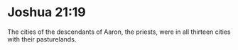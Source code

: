# Joshua 21:19

The cities of the descendants of Aaron, the priests, were in all thirteen cities with their pasturelands.
